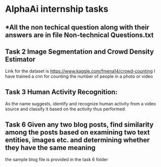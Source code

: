 # AlphaAi internship tasks
## *All the non techical question along with their answers are in file Non-technical Questions.txt
## Task 2  Image Segmentation and Crowd Density Estimator
Link for the dataset is https://www.kaggle.com/fmena14/crowd-counting
I have trained a cnn for counting the number of people in a photo or video

## Task 3 Human Activity Recognition:
As the name suggests, identify and recognize human activity from a video source and classify it based on the activity thus performed.

## Task 6  Given any two blog posts, find similarity among the posts based on examining two text entities, images etc. and determining whether they have the same meaning
the sample blog file is provided in the task 6 folder

